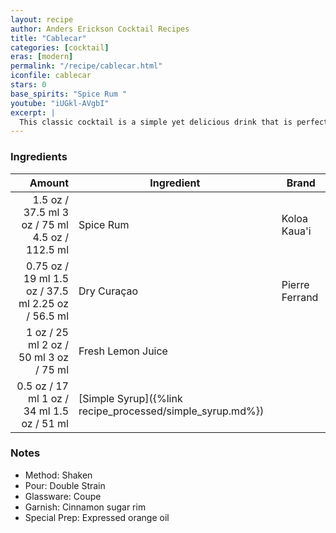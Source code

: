 ```yaml
---
layout: recipe
author: Anders Erickson Cocktail Recipes
title: "Cablecar"
categories: [cocktail]
eras: [modern]
permalink: "/recipe/cablecar.html"
iconfile: cablecar
stars: 0
base_spirits: "Spice Rum "
youtube: "iUGkl-AVgbI"
excerpt: |
  This classic cocktail is a simple yet delicious drink that is perfect for any occasion. It is made with spiced rum, orange curacao, lemon juice, and simple syrup.
---
```


### Ingredients

|  Amount | Ingredient                                      | Brand          |
| ------: | ----------------------------------------------- | -------------- |
|  <span class="onex active">1.5 oz / 37.5 ml</span>  <span class="twox">3 oz / 75 ml</span> <span class="threex">4.5 oz / 112.5 ml</span> | Spice Rum                                       | Koloa Kaua'i   |
| <span class="onex active">0.75 oz / 19 ml</span>  <span class="twox">1.5 oz / 37.5 ml</span> <span class="threex">2.25 oz / 56.5 ml</span> | Dry Curaçao                                     | Pierre Ferrand |
|    <span class="onex active">1 oz / 25 ml</span>  <span class="twox">2 oz / 50 ml</span> <span class="threex">3 oz / 75 ml</span> | Fresh Lemon Juice                               |
|  <span class="onex active">0.5 oz / 17 ml</span>  <span class="twox">1 oz / 34 ml</span> <span class="threex">1.5 oz / 51 ml</span> | [Simple Syrup]({%link recipe_processed/simple_syrup.md%}) |

### Notes

- Method: Shaken
- Pour: Double Strain
- Glassware: Coupe
- Garnish: Cinnamon sugar rim
- Special Prep: Expressed orange oil
